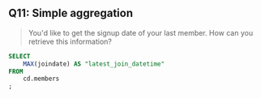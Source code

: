 ## Q11: Simple aggregation

> You'd like to get the signup date of your last member. How can you retrieve this information?

```sql
SELECT 
	MAX(joindate) AS "latest_join_datetime"
FROM
	cd.members
;
